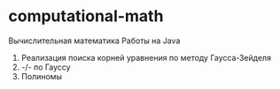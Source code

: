 # computational-math
Вычислительная математика 
Работы на Java
1. Реализация поиска корней уравнения по методу Гаусса-Зейделя
2. -/- по Гауссу
3. Полиномы
